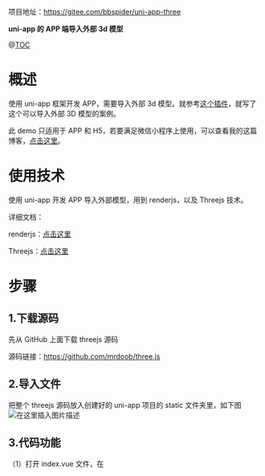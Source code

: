 

项目地址：https://gitee.com/bbspider/uni-app-three

**uni-app 的  APP 端导入外部 3d 模型**

@[TOC](目录)

# 概述
使用 uni-app 框架开发  APP，需要导入外部 3d 模型。就参考[这个插件](https://ext.dcloud.net.cn/plugin?id=4445)，就写了这个可以导入外部 3D 模型的案例。

此 demo 只适用于 APP 和 H5，若要满足微信小程序上使用，可以查看我的这篇博客，[点击这里](https://blog.csdn.net/qq_40558766/article/details/105374678?ops_request_misc=%257B%2522request%255Fid%2522%253A%2522164154546716781683982640%2522%252C%2522scm%2522%253A%252220140713.130102334.pc%255Fblog.%2522%257D&request_id=164154546716781683982640&biz_id=0&utm_medium=distribute.pc_search_result.none-task-blog-2~blog~first_rank_ecpm_v1~rank_v31_ecpm-3-105374678.nonecase&utm_term=threejs&spm=1018.2226.3001.4450)。



# 使用技术
使用 uni-app 开发 APP 导入外部模型，用到 renderjs，以及 Threejs 技术。

详细文档：

renderjs：[点击这里](https://uniapp.dcloud.io/frame?id=renderjs)

Threejs：[点击这里](http://www.yanhuangxueyuan.com/threejs/docs/index.html)

# 步骤
## 1.下载源码

先从 GitHub 上面下载 threejs 源码

源码链接：https://github.com/mrdoob/three.js

## 2.导入文件

把整个 threejs 源码放入创建好的 uni-app 项目的 static 文件夹里，如下图
![在这里插入图片描述](https://img-blog.csdnimg.cn/90bf010f1df14a6b88c9b582806b7599.png?x-oss-process=image/watermark,type_d3F5LXplbmhlaQ,shadow_50,text_Q1NETiBA54mb5ZOe5ZOe5p2C6K6w,size_10,color_FFFFFF,t_70,g_se,x_16)
## 3.代码功能

（1）打开 index.vue 文件，在 <template> 标签里加上如下代码，这里是 3d 模型在页面上展示的位置

（2）使用 renderjs 在 js 代码里，在<script> 的标签上加上 lang="renderjs" 以及 module="three" 

（3）导入 threejs 文件，以及 OrbitControls 和 GLTFLoader 文件

OrbitControls：是对 Threejs 的三维场景进行缩放、平移、旋转操作

GLTFLoader：导入 glb 格式模型，若要导入其他格式模型，可尝试在 loaders 目录下加载其他文件

（5）接下来就是创建场景，导入模型以及渲染了

# 代码
## 1.所有代码

```javascript
<template>
	<!-- #ifdef APP-PLUS || H5 -->
	<view id="threeView"></view>
	<!-- #endif -->
	<!-- #ifndef APP-PLUS || H5 -->
	<view>非 APP、H5 环境不支持</view>
	<!-- #endif -->

</template>


<!-- 只能在APP和h5端运行 -->
<script module="three" lang="renderjs">
	const THREE = require('static/three/build/three.min.js')
	
	// OrbitControls 是对 Threejs 的三维场景进行缩放、平移、旋转操作
	import {
		OrbitControls
	} from 'static/three/examples/jsm/controls/OrbitControls.js'

	// 导入 glb 格式模型，若要导入其他格式模型，可尝试在 loaders 目录下加载其他文件
	import {
		GLTFLoader
	} from 'static/three/examples/jsm/loaders/GLTFLoader.js'

	var renderer;
	var scene;
	var camera;
	var controls;

	export default {

		mounted() {
			this.initThree();//加载场景
			this.leadModel();//导入模型
			this.createControls();//控制模型的缩放、平移、旋转操作

		},
		
		methods: {

			createControls() {
				controls = new OrbitControls(camera, renderer.domElement)
			},

			// 导入模型
			leadModel() {
				let loader = new GLTFLoader();

				// 导入本地或者服务器上的模型都可以
				loader.load('static/model/RobotExpressive.glb', function(gltf) {
					// loader.load('https://threejs.org/examples/models/gltf/RobotExpressive/RobotExpressive.glb', function(gltf) {

					scene.add(gltf.scene);

				});

			},

			initThree() {
				// 如果返回的不是未定义，说明threejs成功引入
				console.log('打印场景API', THREE.Scene);

				/* 创建场景对象Scene */
				scene = new THREE.Scene();

				// 环境光
				var ambient = new THREE.AmbientLight(0xffffff);
				scene.add(ambient);

				/*
				    相机设置
				 */
				var width = window.innerWidth; // 窗口宽度
				var height = window.innerHeight; // 高度
				// var width = 300; // 窗口宽度
				// var height = 300; // 高度
				var k = width / height; // 窗口宽高比
				var s = 1000; // 三维场景显示范围控制系数，系数越大，显示的范围越大
				// 创建相机对象（正射投影）
				camera = new THREE.PerspectiveCamera(45, k, 1, 10000);
				camera.position.set(0, 0, 20); //设置相机的摆放位置
				camera.lookAt(new THREE.Vector3(0, 0, 0)); // 控制相机的焦点(镜头)位置，决定相机的朝向（取值为3维坐标对象-THREE.Vector3(x,y,z)）

				/*
				    创建渲染器对象
				 */
				renderer = new THREE.WebGLRenderer({
					antialias: true,
					// alpha: true //设置透明，为true时，背景颜色需要注释掉
				});

				renderer.setSize(width, height); // 设置渲染区域尺寸
				renderer.setClearColor(0XECF1F3, 1); // 设置背景颜色
				const element = document.getElementById('threeView')
				element.appendChild(renderer.domElement); // body元素中插入canvas对象
				// 执行渲染操作，指定场景，相机作为参数
				renderer.render(scene, camera);

				this.render();
			},

			// 动画
			render() {
				let that = this;
				requestAnimationFrame(function() {
					that.render();
				});
				renderer.render(scene, camera); //执行渲染操作
			},

		}
	}
</script>

<style>

</style>

```

# 源码分享
gitee 地址：[点击这里](https://gitee.com/bbspider/uni-app-three)
csdn地址：[点击这里](https://download.csdn.net/download/qq_40558766/75218689)

# 补充

若有问题可私信或者加v：niumoumou111

